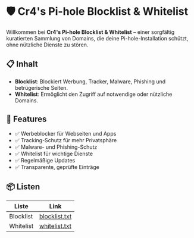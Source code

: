 # 🛡️ Cr4's Pi-hole Blocklist & Whitelist

Willkommen bei **Cr4's Pi-hole Blocklist & Whitelist** – einer sorgfältig kuratierten Sammlung von Domains, die deine Pi-hole-Installation schützt, ohne nützliche Dienste zu stören.

## 📋 Inhalt

- **Blocklist**: Blockiert Werbung, Tracker, Malware, Phishing und betrügerische Seiten.
- **Whitelist**: Ermöglicht den Zugriff auf notwendige oder nützliche Domains.

## 🚀 Features

- ✅ Werbeblocker für Webseiten und Apps
- ✅ Tracking-Schutz für mehr Privatsphäre
- ✅ Malware- und Phishing-Schutz
- ✅ Whitelist für wichtige Dienste
- ✅ Regelmäßige Updates
- ✅ Transparente, geprüfte Einträge

## 📦 Listen

| Liste      | Link                       |
| --------- | -------------------------- |
| Blocklist | [blocklist.txt](./blocklist.txt) |
| Whitelist | [whitelist.txt](./whitelist.txt) |


